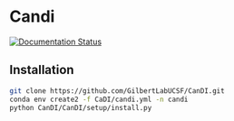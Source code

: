 # Candi
[![Documentation Status](https://readthedocs.org/projects/candi/badge/?version=latest)](https://candi.readthedocs.io/en/latest/?badge=latest)

## Installation


```Bash
git clone https://github.com/GilbertLabUCSF/CanDI.git
conda env create2 -f CaDI/candi.yml -n candi
python CanDI/CanDI/setup/install.py
```
